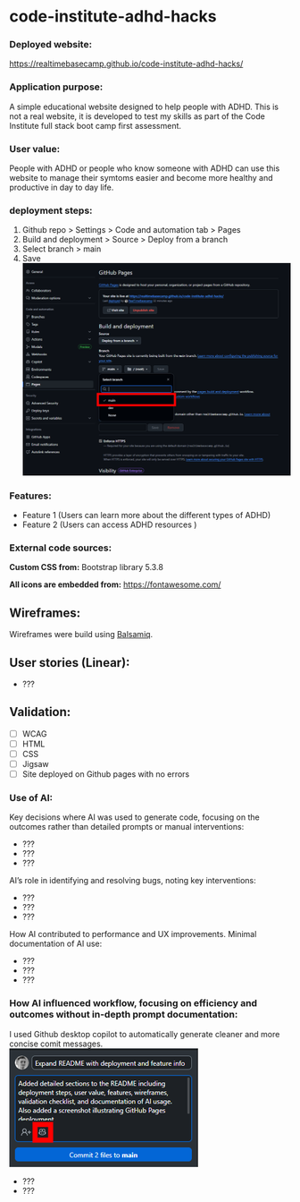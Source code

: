 # code-institute-adhd-hacks

### Deployed website:
https://realtimebasecamp.github.io/code-institute-adhd-hacks/

### Application purpose:
A simple educational website designed to help people with ADHD. This is not a real website, it is developed to test my skills as part of the Code Institute full stack boot camp first assessment.

### User value:
People with ADHD or people who know someone with ADHD can use this website to manage their symtoms easier and become more healthy and productive in day to day life.

### deployment steps:
1. Github repo > Settings > Code and automation tab > Pages
2. Build and deployment > Source > Deploy from a branch
3. Select branch > main
3. Save
![github pages deployment screenshot](/assets/images/github-pages-deployment.png "github pages deployment screenshot")

### Features:

- Feature 1 (Users can learn more about the different types of ADHD)
- Feature 2 (Users can access ADHD resources )

### External code sources:
**Custom CSS from:** Bootstrap library 5.3.8

**All icons are embedded from:** https://fontawesome.com/

## Wireframes:
Wireframes were build using [Balsamiq](https://balsamiq.com/).

## User stories (Linear):
- ???

## Validation:

- [ ]  WCAG
- [ ]  HTML
- [ ]  CSS
- [ ]  Jigsaw
- [ ]  Site deployed on Github pages with no errors

### Use of AI:

Key decisions where AI was used to generate code, focusing on the outcomes rather than detailed prompts or manual interventions:
- ???
- ???
- ???

AI’s role in identifying and resolving bugs, noting key interventions:
- ???
- ???
- ???

How AI contributed to performance and UX improvements. Minimal documentation of AI use:
- ???
- ???
- ???

### How AI influenced workflow, focusing on efficiency and outcomes without in-depth prompt documentation:
I used Github desktop copilot to automatically generate cleaner and more concise comit messages.
![Github desktop copilot comit message screenshot explaining ai use](/assets/images/github-desktop-copilot.png "Github desktop copilot comit message screenshot explaining ai use")

- ???
- ???

